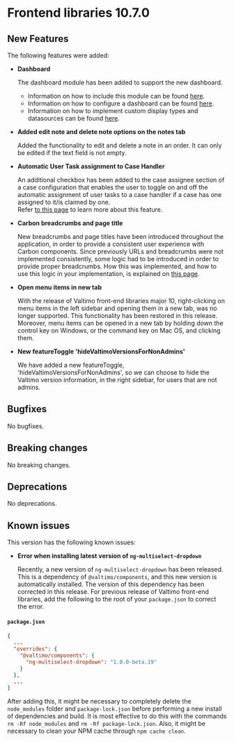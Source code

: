 # Frontend libraries 10.7.0

## New Features

The following features were added:
* **Dashboard**

  The dashboard module has been added to support the new dashboard.
  - Information on how to include this module can be found [here](/getting-started/modules/core/dashboard.md).
  - Information on how to configure a dashboard can be found [here](/using-valtimo/dashboard/dashboard.md).
  - Information on how to implement custom display types and datasources can be found [here](/extending-valtimo/dashboard/dashboard.md).

* **Added edit note and delete note options on the notes tab**

  Added the functionality to edit and delete a note in an order. It can only be edited if the text field is not empty.

* **Automatic User Task assignment to Case Handler**

  An additional checkbox has been added to the case assignee section of a case configuration that enables the user to 
  toggle on and off the automatic assignment of user tasks to a case handler if a case has one assigned to it/is 
  claimed by one.  
  Refer [to this page](/using-valtimo/document/automatic-task-assignment.md) to learn more about this feature.

* **Carbon breadcrumbs and page title**

  New breadcrumbs and page titles have been introduced throughout the application, in order to provide a consistent user
  experience with Carbon components. Since previously URLs and breadcrumbs were not implemented consistently, some
  logic had to be introduced in order to provide proper breadcrumbs. How this was implemented, and how to use this logic
  in your implementation, is explained on [this page](/reference/user-interface/breadcrumbs.md).

* **Open menu items in new tab**

  With the release of Valtimo front-end libraries major 10, right-clicking on menu items in the left sidebar and opening
  them in a new tab, was no longer supported. This functionality has been restored in this release. Moreover, menu items
  can be opened in a new tab by holding down the control key on Windows, or the command key on Mac OS, and clicking them.

* **New featureToggle 'hideValtimoVersionsForNonAdmins'**

  We have added a new featureToggle, 'hideValtimoVersionsForNonAdmins', so we can choose to hide the Valtimo version
  information, in the right sidebar, for users that are not admins.

## Bugfixes

No bugfixes.

## Breaking changes

No breaking changes.

## Deprecations

No deprecations.

## Known issues

This version has the following known issues:

* **Error when installing latest version of `ng-multiselect-dropdown`**

  Recently, a new version of `ng-multiselect-dropdown` has been released. This is a dependency of `@valtimo/components`,
  and this new version is automatically installed. The version of this dependency has been corrected in this release.
  For previous release of Valtimo front-end libraries, add the following to the root of your `package.json` to correct
  the error.

#### **`package.json`**

```json
{
  ...
  "overrides": {
    "@valtimo/components": {
      "ng-multiselect-dropdown": "1.0.0-beta.19"
    }
  },
  ...
}
```

  After adding this, it might be necessary to completely delete the `node_modules` folder and `package-lock.json` before
  performing a new install of dependencies and build. It is most effective to do this with the commands
  `rm -Rf node_modules` and `rm -Rf package-lock.json`. Also, it might be necessary to clean your NPM cache through
  `npm cache clean`.
    
